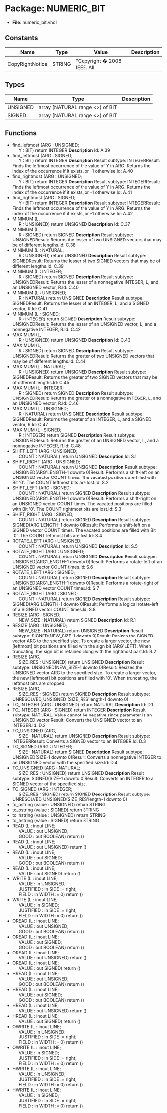 # Package: NUMERIC_BIT

- **File**: numeric_bit.vhdl
## Constants

| Name            | Type   | Value                        | Description |
| --------------- | ------ | ---------------------------- | ----------- |
| CopyRightNotice | STRING |  "Copyright � 2008 IEEE. All |             |
## Types

| Name     | Type                             | Description |
| -------- | -------------------------------- | ----------- |
| UNSIGNED | array (NATURAL range <>) of BIT  |             |
| SIGNED   | array (NATURAL range <>) of BIT  |             |
## Functions
- find_leftmost <font id="function_arguments">(ARG : UNSIGNED;<br><span style="padding-left:20px"> Y : BIT) </font> <font id="function_return">return INTEGER </font>
**Description**
Id: A.39
- find_leftmost <font id="function_arguments">(ARG : SIGNED;<br><span style="padding-left:20px"> Y : BIT) </font> <font id="function_return">return INTEGER </font>
**Description**
Result subtype: INTEGERResult: Finds the leftmost occurrence of the value of Y in ARG.        Returns the index of the occurrence if it exists, or -1 otherwise.Id: A.40
- find_rightmost <font id="function_arguments">(ARG : UNSIGNED;<br><span style="padding-left:20px"> Y : BIT) </font> <font id="function_return">return INTEGER </font>
**Description**
Result subtype: INTEGERResult: Finds the leftmost occurrence of the value of Y in ARG.        Returns the index of the occurrence if it exists, or -1 otherwise.Id: A.41
- find_rightmost <font id="function_arguments">(ARG : SIGNED;<br><span style="padding-left:20px"> Y : BIT) </font> <font id="function_return">return INTEGER </font>
**Description**
Result subtype: INTEGERResult: Finds the leftmost occurrence of the value of Y in ARG.        Returns the index of the occurrence if it exists, or -1 otherwise.Id: A.42
- MINIMUM <font id="function_arguments">(L,<br><span style="padding-left:20px"> R : UNSIGNED) </font> <font id="function_return">return UNSIGNED </font>
**Description**
Id: C.37
- MINIMUM <font id="function_arguments">(L,<br><span style="padding-left:20px"> R : SIGNED) </font> <font id="function_return">return SIGNED </font>
**Description**
Result subtype: UNSIGNEDResult: Returns the lesser of two UNSIGNED vectors that may be        of different lengths.Id: C.38
- MINIMUM <font id="function_arguments">(L : NATURAL;<br><span style="padding-left:20px"> R : UNSIGNED) </font> <font id="function_return">return UNSIGNED </font>
**Description**
Result subtype: SIGNEDResult: Returns the lesser of two SIGNED vectors that may be        of different lengths.Id: C.39
- MINIMUM <font id="function_arguments">(L : INTEGER;<br><span style="padding-left:20px"> R : SIGNED) </font> <font id="function_return">return SIGNED </font>
**Description**
Result subtype: UNSIGNEDResult: Returns the lesser of a nonnegative INTEGER, L, and        an UNSIGNED vector, R.Id: C.40
- MINIMUM <font id="function_arguments">(L : UNSIGNED;<br><span style="padding-left:20px"> R : NATURAL) </font> <font id="function_return">return UNSIGNED </font>
**Description**
Result subtype: SIGNEDResult: Returns the lesser of an INTEGER, L, and a SIGNED        vector, R.Id: C.41
- MINIMUM <font id="function_arguments">(L : SIGNED;<br><span style="padding-left:20px"> R : INTEGER) </font> <font id="function_return">return SIGNED </font>
**Description**
Result subtype: UNSIGNEDResult: Returns the lesser of an UNSIGNED vector, L, and        a nonnegative INTEGER, R.Id: C.42
- MAXIMUM <font id="function_arguments">(L,<br><span style="padding-left:20px"> R : UNSIGNED) </font> <font id="function_return">return UNSIGNED </font>
**Description**
Id: C.43
- MAXIMUM <font id="function_arguments">(L,<br><span style="padding-left:20px"> R : SIGNED) </font> <font id="function_return">return SIGNED </font>
**Description**
Result subtype: UNSIGNEDResult: Returns the greater of two UNSIGNED vectors that may be        of different lengths.Id: C.44
- MAXIMUM <font id="function_arguments">(L : NATURAL;<br><span style="padding-left:20px"> R : UNSIGNED) </font> <font id="function_return">return UNSIGNED </font>
**Description**
Result subtype: SIGNEDResult: Returns the greater of two SIGNED vectors that may be        of different lengths.Id: C.45
- MAXIMUM <font id="function_arguments">(L : INTEGER;<br><span style="padding-left:20px"> R : SIGNED) </font> <font id="function_return">return SIGNED </font>
**Description**
Result subtype: UNSIGNEDResult: Returns the greater of a nonnegative INTEGER, L, and        an UNSIGNED vector, R.Id: C.46
- MAXIMUM <font id="function_arguments">(L : UNSIGNED;<br><span style="padding-left:20px"> R : NATURAL) </font> <font id="function_return">return UNSIGNED </font>
**Description**
Result subtype: SIGNEDResult: Returns the greater of an INTEGER, L, and a SIGNED        vector, R.Id: C.47
- MAXIMUM <font id="function_arguments">(L : SIGNED;<br><span style="padding-left:20px"> R : INTEGER) </font> <font id="function_return">return SIGNED </font>
**Description**
Result subtype: UNSIGNEDResult: Returns the greater of an UNSIGNED vector, L, and        a nonnegative INTEGER, R.Id: C.48
- SHIFT_LEFT <font id="function_arguments">(ARG : UNSIGNED;<br><span style="padding-left:20px"> COUNT : NATURAL) </font> <font id="function_return">return UNSIGNED </font>
**Description**
Id: S.1
- SHIFT_RIGHT <font id="function_arguments">(ARG : UNSIGNED;<br><span style="padding-left:20px"> COUNT : NATURAL) </font> <font id="function_return">return UNSIGNED </font>
**Description**
Result subtype: UNSIGNED(ARG'LENGTH-1 downto 0)Result: Performs a shift-left on an UNSIGNED vector COUNT times.        The vacated positions are filled with Bit '0'.        The COUNT leftmost bits are lost.Id: S.2
- SHIFT_LEFT <font id="function_arguments">(ARG : SIGNED;<br><span style="padding-left:20px"> COUNT : NATURAL) </font> <font id="function_return">return SIGNED </font>
**Description**
Result subtype: UNSIGNED(ARG'LENGTH-1 downto 0)Result: Performs a shift-right on an UNSIGNED vector COUNT times.        The vacated positions are filled with Bit '0'.        The COUNT rightmost bits are lost.Id: S.3
- SHIFT_RIGHT <font id="function_arguments">(ARG : SIGNED;<br><span style="padding-left:20px"> COUNT : NATURAL) </font> <font id="function_return">return SIGNED </font>
**Description**
Result subtype: SIGNED(ARG'LENGTH-1 downto 0)Result: Performs a shift-left on a SIGNED vector COUNT times.        The vacated positions are filled with Bit '0'.        The COUNT leftmost bits are lost.Id: S.4
- ROTATE_LEFT <font id="function_arguments">(ARG : UNSIGNED;<br><span style="padding-left:20px"> COUNT : NATURAL) </font> <font id="function_return">return UNSIGNED </font>
**Description**
Id: S.5
- ROTATE_RIGHT <font id="function_arguments">(ARG : UNSIGNED;<br><span style="padding-left:20px"> COUNT : NATURAL) </font> <font id="function_return">return UNSIGNED </font>
**Description**
Result subtype: UNSIGNED(ARG'LENGTH-1 downto 0)Result: Performs a rotate-left of an UNSIGNED vector COUNT times.Id: S.6
- ROTATE_LEFT <font id="function_arguments">(ARG : SIGNED;<br><span style="padding-left:20px"> COUNT : NATURAL) </font> <font id="function_return">return SIGNED </font>
**Description**
Result subtype: UNSIGNED(ARG'LENGTH-1 downto 0)Result: Performs a rotate-right of an UNSIGNED vector COUNT times.Id: S.7
- ROTATE_RIGHT <font id="function_arguments">(ARG : SIGNED;<br><span style="padding-left:20px"> COUNT : NATURAL) </font> <font id="function_return">return SIGNED </font>
**Description**
Result subtype: SIGNED(ARG'LENGTH-1 downto 0)Result: Performs a logical rotate-left of a SIGNED vector COUNT times.Id: S.8
- RESIZE <font id="function_arguments">(ARG : SIGNED;<br><span style="padding-left:20px"> NEW_SIZE : NATURAL) </font> <font id="function_return">return SIGNED </font>
**Description**
Id: R.1
- RESIZE <font id="function_arguments">(ARG : UNSIGNED;<br><span style="padding-left:20px"> NEW_SIZE : NATURAL) </font> <font id="function_return">return UNSIGNED </font>
**Description**
Result subtype: SIGNED(NEW_SIZE-1 downto 0)Result: Resizes the SIGNED vector ARG to the specified size.        To create a larger vector, the new [leftmost] bit positions        are filled with the sign bit (ARG'LEFT). When truncating,        the sign bit is retained along with the rightmost part.Id: R.2
- RESIZE <font id="function_arguments">(ARG,<br><span style="padding-left:20px"> SIZE_RES : UNSIGNED) </font> <font id="function_return">return UNSIGNED </font>
**Description**
Result subtype: UNSIGNED(NEW_SIZE-1 downto 0)Result: Resizes the UNSIGNED vector ARG to the specified size.        To create a larger vector, the new [leftmost] bit positions        are filled with '0'. When truncating, the leftmost bits        are dropped.
- RESIZE <font id="function_arguments">(ARG,<br><span style="padding-left:20px"> SIZE_RES : SIGNED) </font> <font id="function_return">return SIGNED </font>
**Description**
Result subtype: UNRESOLVED_UNSIGNED (SIZE_RES'length-1 downto 0)
- TO_INTEGER <font id="function_arguments">(ARG : UNSIGNED) </font> <font id="function_return">return NATURAL </font>
**Description**
Id: D.1
- TO_INTEGER <font id="function_arguments">(ARG : SIGNED) </font> <font id="function_return">return INTEGER </font>
**Description**
Result subtype: NATURAL. Value cannot be negative since parameter is an        UNSIGNED vector.Result: Converts the UNSIGNED vector to an INTEGER.Id: D.2
- TO_UNSIGNED <font id="function_arguments">(ARG,<br><span style="padding-left:20px"> SIZE : NATURAL) </font> <font id="function_return">return UNSIGNED </font>
**Description**
Result subtype: INTEGERResult: Converts a SIGNED vector to an INTEGER.Id: D.3
- TO_SIGNED <font id="function_arguments">(ARG : INTEGER;<br><span style="padding-left:20px"> SIZE : NATURAL) </font> <font id="function_return">return SIGNED </font>
**Description**
Result subtype: UNSIGNED(SIZE-1 downto 0)Result: Converts a nonnegative INTEGER to an UNSIGNED vector with        the specified size.Id: D.4
- TO_UNSIGNED <font id="function_arguments">(ARG : NATURAL;<br><span style="padding-left:20px"> SIZE_RES : UNSIGNED) </font> <font id="function_return">return UNSIGNED </font>
**Description**
Result subtype: SIGNED(SIZE-1 downto 0)Result: Converts an INTEGER to a SIGNED vector of the specified size.
- TO_SIGNED <font id="function_arguments">(ARG : INTEGER;<br><span style="padding-left:20px"> SIZE_RES : SIGNED) </font> <font id="function_return">return SIGNED </font>
**Description**
Result subtype: UNRESOLVED_UNSIGNED(SIZE_RES'length-1 downto 0)
- to_ostring <font id="function_arguments">(value : UNSIGNED) </font> <font id="function_return">return STRING </font>
- to_ostring <font id="function_arguments">(value : SIGNED) </font> <font id="function_return">return STRING </font>
- to_hstring <font id="function_arguments">(value : UNSIGNED) </font> <font id="function_return">return STRING </font>
- to_hstring <font id="function_arguments">(value : SIGNED) </font> <font id="function_return">return STRING </font>
- READ <font id="function_arguments">(L : inout LINE;<br><span style="padding-left:20px"> VALUE : out UNSIGNED;<br><span style="padding-left:20px"> GOOD : out BOOLEAN) </font> <font id="function_return">return ()</font>
- READ <font id="function_arguments">(L : inout LINE;<br><span style="padding-left:20px"> VALUE : out UNSIGNED) </font> <font id="function_return">return ()</font>
- READ <font id="function_arguments">(L : inout LINE;<br><span style="padding-left:20px"> VALUE : out SIGNED;<br><span style="padding-left:20px"> GOOD : out BOOLEAN) </font> <font id="function_return">return ()</font>
- READ <font id="function_arguments">(L : inout LINE;<br><span style="padding-left:20px"> VALUE : out SIGNED) </font> <font id="function_return">return ()</font>
- WRITE <font id="function_arguments">(L         : inout LINE;<br><span style="padding-left:20px"> VALUE : in UNSIGNED;<br><span style="padding-left:20px"> JUSTIFIED : in    SIDE := right;<br><span style="padding-left:20px"> FIELD : in WIDTH := 0) </font> <font id="function_return">return ()</font>
- WRITE <font id="function_arguments">(L         : inout LINE;<br><span style="padding-left:20px"> VALUE : in SIGNED;<br><span style="padding-left:20px"> JUSTIFIED : in    SIDE := right;<br><span style="padding-left:20px"> FIELD : in WIDTH := 0) </font> <font id="function_return">return ()</font>
- OREAD <font id="function_arguments">(L : inout LINE;<br><span style="padding-left:20px"> VALUE : out UNSIGNED;<br><span style="padding-left:20px"> GOOD : out BOOLEAN) </font> <font id="function_return">return ()</font>
- OREAD <font id="function_arguments">(L : inout LINE;<br><span style="padding-left:20px"> VALUE : out SIGNED;<br><span style="padding-left:20px"> GOOD : out BOOLEAN) </font> <font id="function_return">return ()</font>
- OREAD <font id="function_arguments">(L : inout LINE;<br><span style="padding-left:20px"> VALUE : out UNSIGNED) </font> <font id="function_return">return ()</font>
- OREAD <font id="function_arguments">(L : inout LINE;<br><span style="padding-left:20px"> VALUE : out SIGNED) </font> <font id="function_return">return ()</font>
- HREAD <font id="function_arguments">(L : inout LINE;<br><span style="padding-left:20px"> VALUE : out UNSIGNED;<br><span style="padding-left:20px"> GOOD : out BOOLEAN) </font> <font id="function_return">return ()</font>
- HREAD <font id="function_arguments">(L : inout LINE;<br><span style="padding-left:20px"> VALUE : out SIGNED;<br><span style="padding-left:20px"> GOOD : out BOOLEAN) </font> <font id="function_return">return ()</font>
- HREAD <font id="function_arguments">(L : inout LINE;<br><span style="padding-left:20px"> VALUE : out UNSIGNED) </font> <font id="function_return">return ()</font>
- HREAD <font id="function_arguments">(L : inout LINE;<br><span style="padding-left:20px"> VALUE : out SIGNED) </font> <font id="function_return">return ()</font>
- OWRITE <font id="function_arguments">(L         : inout LINE;<br><span style="padding-left:20px"> VALUE : in UNSIGNED;<br><span style="padding-left:20px"> JUSTIFIED : in    SIDE := right;<br><span style="padding-left:20px"> FIELD : in WIDTH := 0) </font> <font id="function_return">return ()</font>
- OWRITE <font id="function_arguments">(L         : inout LINE;<br><span style="padding-left:20px"> VALUE : in SIGNED;<br><span style="padding-left:20px"> JUSTIFIED : in    SIDE := right;<br><span style="padding-left:20px"> FIELD : in WIDTH := 0) </font> <font id="function_return">return ()</font>
- HWRITE <font id="function_arguments">(L         : inout LINE;<br><span style="padding-left:20px"> VALUE : in UNSIGNED;<br><span style="padding-left:20px"> JUSTIFIED : in    SIDE := right;<br><span style="padding-left:20px"> FIELD : in WIDTH := 0) </font> <font id="function_return">return ()</font>
- HWRITE <font id="function_arguments">(L         : inout LINE;<br><span style="padding-left:20px"> VALUE : in SIGNED;<br><span style="padding-left:20px"> JUSTIFIED : in    SIDE := right;<br><span style="padding-left:20px"> FIELD : in WIDTH := 0) </font> <font id="function_return">return ()</font>
